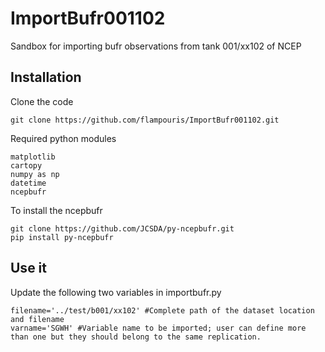 # ImportBufr001102
Sandbox for importing bufr observations from tank 001/xx102 of NCEP

## Installation

Clone the code
```
git clone https://github.com/flampouris/ImportBufr001102.git
```
Required python modules
```
matplotlib
cartopy
numpy as np
datetime
ncepbufr
```

To install the ncepbufr
```
git clone https://github.com/JCSDA/py-ncepbufr.git
pip install py-ncepbufr
```

## Use it

Update the following two variables in importbufr.py
```
filename='../test/b001/xx102' #Complete path of the dataset location and filename
varname='SGWH' #Variable name to be imported; user can define more than one but they should belong to the same replication.
```
